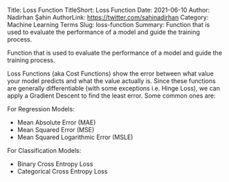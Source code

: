 Title: Loss Function
TitleShort: Loss Function
Date: 2021-06-10
Author: Nadirhan Şahin
AuthorLink: https://twitter.com/sahinadirhan
Category: Machine Learning Terms
Slug: loss-function
Summary: Function that is used to evaluate the performance of a model and guide the training process.

Function that is used to evaluate the performance of a model and guide the training process.

Loss Functions (aka Cost Functions) show the error between what value your model predicts and what the value actually is. Since these functions are generally differentiable (with some exceptions i.e. Hinge Loss), we can apply a Gradient Descent to find the least error. Some common ones are:

For Regression Models:

-   Mean Absolute Error (MAE)
-   Mean Squared Error (MSE)
-   Mean Squared Logarithmic Error (MSLE)

For Classification Models:

-   Binary Cross Entropy Loss
-   Categorical Cross Entropy Loss
